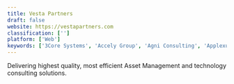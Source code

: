 ```yaml
---
title: Vesta Partners
draft: false 
website: https://vestapartners.com
classification: ['']
platform: ['Web']
keywords: ['3Core Systems', 'Accely Group', 'Agni Consulting', 'Applexus Technologies', 'Blue Marble Consulting', 'Crescense', 'Enterpryze for Business One', 'General Datatech', 'LG4', 'Return on Intelligence', 'Saberpoint', 'Sita Corp', 'Solvera Enterprise Solutions', 'TenFour']
---
```

Delivering highest quality, most efficient Asset Management and technology consulting solutions.